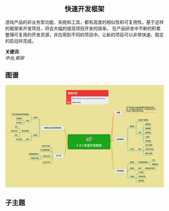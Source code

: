 <h2 align="center">快速开发框架</h2>
<p>
游戏产品的非业务型功能、系统和工具，都有高度的相似性和可复用性，基于这样的框架来开发项目，将会大幅的提高项目开发的效率。
在产品研发中不断的积累整理可复用的开发资源，并应用到不同的项目中。让新的项目可以非常快速、稳定的启动并完成。
</p>

**关键词:**<br/>
*中台,框架*

## 图谱
![图片加载中...](../exports/4.3.1.快速开发框架.png?raw=true)

## 子主题
